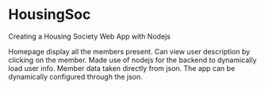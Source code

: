 # HousingSoc

Creating a Housing Society Web App with Nodejs

Homepage display all the members present.
Can view user description by clicking on the member.
Made use of nodejs for the backend to dynamically load user info.
Member data taken directly from json.
The app can be dynamically configured through the json.
